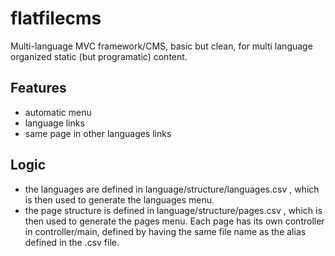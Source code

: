 flatfilecms
===========

Multi-language MVC framework/CMS, basic but clean, for multi language organized static (but programatic) content.

## Features

- automatic menu
- language links
- same page in other languages links

## Logic

- the languages are defined in language/structure/languages.csv , which is then used to generate the languages menu.
- the page structure is defined in language/structure/pages.csv , which is then used to generate the pages menu. Each page has its own controller in controller/main, defined by having the same file name as the alias defined in the .csv file.
